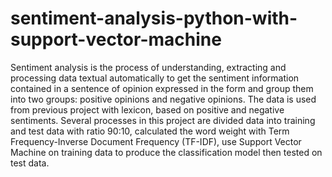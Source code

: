 # sentiment-analysis-python-with-support-vector-machine
Sentiment analysis is the process of understanding, extracting and processing data textual automatically to get the sentiment information contained in a sentence of opinion expressed in the form and group them into two groups: positive opinions and negative opinions.  The data is used from previous project with lexicon, based on positive and negative sentiments.  Several processes in this project are divided data into training and test data with ratio 90:10, calculated the word weight with Term Frequency-Inverse Document Frequency (TF-IDF), use Support Vector Machine on training data to produce the classification model then tested on test data.
